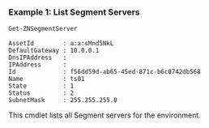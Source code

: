 ### Example 1: List Segment Servers
```powershell
Get-ZNSegmentServer
```

```output
AssetId        : a:a:sMnd5NkL
DefaultGateway : 10.0.0.1
DnsIPAddress   : 
IPAddress      : 
Id             : f56dd59d-ab65-45ed-871c-b6c0742db568
Name           : ts01
State          : 1
Status         : 2
SubnetMask     : 255.255.255.0
```

This cmdlet lists all Segment servers for the environment.
